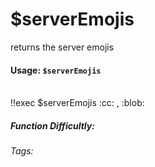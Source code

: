 # $serverEmojis
returns the server emojis

#### Usage: `$serverEmojis`
<br/>
<discord-messages>
	<discord-message :bot="false" role-color="#ffcc9a" author="Member">
		!!exec $serverEmojis
	</discord-message>
	<discord-message :bot="true" role-color="#0099ff" author="Custom Command" avatar="https://media.discordapp.net/avatars/725721249652670555/781224f90c3b841ba5b40678e032f74a.webp">
        :cc: , :blob:
	</discord-message>
</discord-messages>

##### Function Difficultly: <Badge type="tip" text="Easy" vertical="middle" /> 
###### Tags: <Badge type="tip" text="server" vertical="middle" /><Badge type="tip" text="Emojis" vertical="middle" />